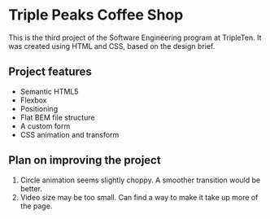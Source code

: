# Triple Peaks Coffee Shop

This is the third project of the Software Engineering program at TripleTen. It was created using HTML and CSS, based on the design brief.

## Project features

- Semantic HTML5
- Flexbox
- Positioning
- Flat BEM file structure
- A custom form
- CSS animation and transform

## Plan on improving the project

1. Circle animation seems slightly choppy. A smoother transition would be better.
2. Video size may be too small. Can find a way to make it take up more of the page.

